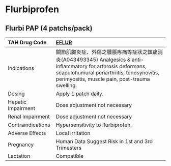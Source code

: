 # Flurbiprofen

## Flurbi PAP (4 patchs/pack)

| TAH Drug Code      | [**EFLUR**](https://www.tahsda.org.tw/drugs/hissearch.php?drug_code=EFLUR)                                                                                                                                     |
|:-------------------|:---------------------------------------------------------------------------------------------------------------------------------------------------------------------------------------------------------------|
| Indications        | 關節肌腱炎症、外傷之腫脹疼痛等症狀之鎮痛消炎(A043493345) Analgesics & anti-inflammatory for arthrosis deformans, scapulohumural periarthritis, tenosynovitis, perimyositis, muscle pain, post-trauma swelling. |
| Dosing             | Apply 1 patch daily.                                                                                                                                                                                           |
| Hepatic Impairment | Dose adjustment not necessary                                                                                                                                                                                  |
| Renal Impairment   | Dose adjustment not necessary                                                                                                                                                                                  |
| Contraindications  | Hypersensitivity to flurbiprofen.                                                                                                                                                                              |
| Adverse Effects    | Local irritation                                                                                                                                                                                               |
| Pregnancy          | Human Data Suggest Risk in 1st and 3rd Trimesters                                                                                                                                                              |
| Lactation          | Compatible                                                                                                                                                                                                     |

